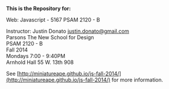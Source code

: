 
__This is the Repository for:__

Web: Javascript - 5167  PSAM 2120 - B

Instructor: Justin Donato <justin.donato@gmail.com>  
Parsons The New School for Design  
PSAM 2120 - B  
Fall 2014  
Mondays 7:00 - 9:40PM  
Arnhold Hall 55 W. 13th 908  

See [http://miniatureape.github.io/js-fall-2014/](http://miniatureape.github.io/js-fall-2014/) for more information.

